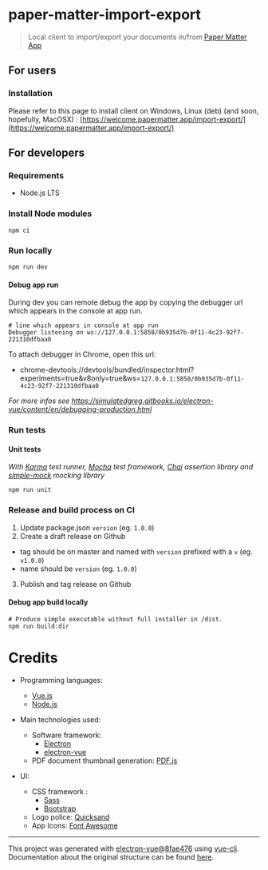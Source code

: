 # paper-matter-import-export

> Local client to import/export your documents in/from [Paper Matter App](https://gitlab.com/exotic-matter/ftl-app)

## For users

### Installation

Please refer to this page to install client on Windows, Linux (deb) (and soon, hopefully, MacOSX) : [https://welcome.papermatter.app/import-export/](https://welcome.papermatter.app/import-export/)

## For developers

### Requirements

- Node.js LTS

### Install Node modules

    npm ci

### Run locally

    npm run dev
    
#### Debug app run

During dev you can remote debug the app by copying the debugger url which appears in the console at app run.

    # line which appears in console at app run
    Debugger listening on ws://127.0.0.1:5858/0b935d7b-0f11-4c23-92f7-221310dfbaa0
    
To attach debugger in Chrome, open this url:
 - chrome-devtools://devtools/bundled/inspector.html?experiments=true&v8only=true&ws=`127.0.0.1:5858/0b935d7b-0f11-4c23-92f7-221310dfbaa0`

_For more infos see https://simulatedgreg.gitbooks.io/electron-vue/content/en/debugging-production.html_

### Run tests

#### Unit tests

_With [Karma](https://karma-runner.github.io/latest/index.html) test runner, [Mocha](https://mochajs.org/) test framework, [Chai](https://www.chaijs.com/) assertion library and [simple-mock](https://github.com/jupiter/simple-mock) mocking library_

    npm run unit

### Release and build process on CI

 1. Update package.json `version` (eg. `1.0.0`)
 2. Create a draft release on Github
   * tag should be on master and named with `version` prefixed with a `v` (eg. `v1.0.0`)
   * name should be `version` (eg. `1.0.0`)
 3. Publish and tag release on Github 

#### Debug app build locally

    # Produce simple executable without full installer in /dist.
    npm run build:dir

# Credits

- Programming languages:

  - [Vue.js](https://vuejs.org/)
  - [Node.js](https://nodejs.org)

- Main technologies used:

  - Software framework: 
    - [Electron](https://www.electronjs.org/)
    - [electron-vue](https://github.com/SimulatedGREG/electron-vue)
  - PDF document thumbnail generation: [PDF.js](https://mozilla.github.io/pdf.js/)

- UI:
  - CSS framework :
    - [Sass](https://sass-lang.com/)
    - [Bootstrap](https://getbootstrap.com/)
  - Logo police: [Quicksand](https://github.com/andrew-paglinawan/QuicksandFamily)
  - App Icons: [Font Awesome](https://fontawesome.com/)

---

This project was generated with [electron-vue](https://github.com/SimulatedGREG/electron-vue)@[8fae476](https://github.com/SimulatedGREG/electron-vue/tree/8fae4763e9d225d3691b627e83b9e09b56f6c935) using [vue-cli](https://github.com/vuejs/vue-cli). Documentation about the original structure can be found [here](https://simulatedgreg.gitbooks.io/electron-vue/content/index.html).
